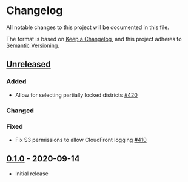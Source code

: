 # Changelog
All notable changes to this project will be documented in this file.

The format is based on [Keep a Changelog](https://keepachangelog.com/en/1.0.0/),
and this project adheres to [Semantic Versioning](https://semver.org/spec/v2.0.0.html).


## [Unreleased]

### Added
- Allow for selecting partially locked districts [#420](https://github.com/PublicMapping/districtbuilder/pull/420)

### Changed

### Fixed
- Fix S3 permissions to allow CloudFront logging [#410](https://github.com/PublicMapping/districtbuilder/pull/410)


## [0.1.0] - 2020-09-14
- Initial release


[Unreleased]: https://github.com/publicmapping/districtbuilder/compare/0.1.0...HEAD
[0.1.0]: https://github.com/publicmapping/districtbuilder/compare/b9c63f4...0.1.0
